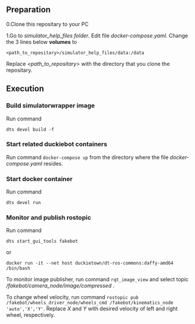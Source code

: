 ## Preparation

0.Clone this repositary to your PC

1.Go to *simulator_help_files folder*. Edit file *docker-compose.yaml*. Change the 3 lines below **volumes** to 

`<path_to_repositary>/simulator_help_files/data:/data`

Replace *<path_to_repositary>* with the directory that you clone the repositary.

## Execution
### Build simulatorwrapper image

Run command

`dts devel build -f`

### Start related duckiebot containers

Run command `docker-compose up` from the directory where the file *docker-compose.yaml* resides.

### Start docker container

Run command

`dts devel run`

### Monitor and publish rostopic

Run command

`dts start_gui_tools fakebot`

or

`docker run -it --net host duckietown/dt-ros-commons:daffy-amd64 /bin/bash`

To monitor image publisher, run command `rqt_image_view` and select topic */fakebot/camera_node/image/compressed* .

To change wheel velocity, run command `rostopic pub /fakebot/wheels_driver_node/wheels_cmd /fakebot/kinematics_node 'auto','X','Y'`. Replace *X* and *Y* with desired velocity of left and right wheel, respectively. 

